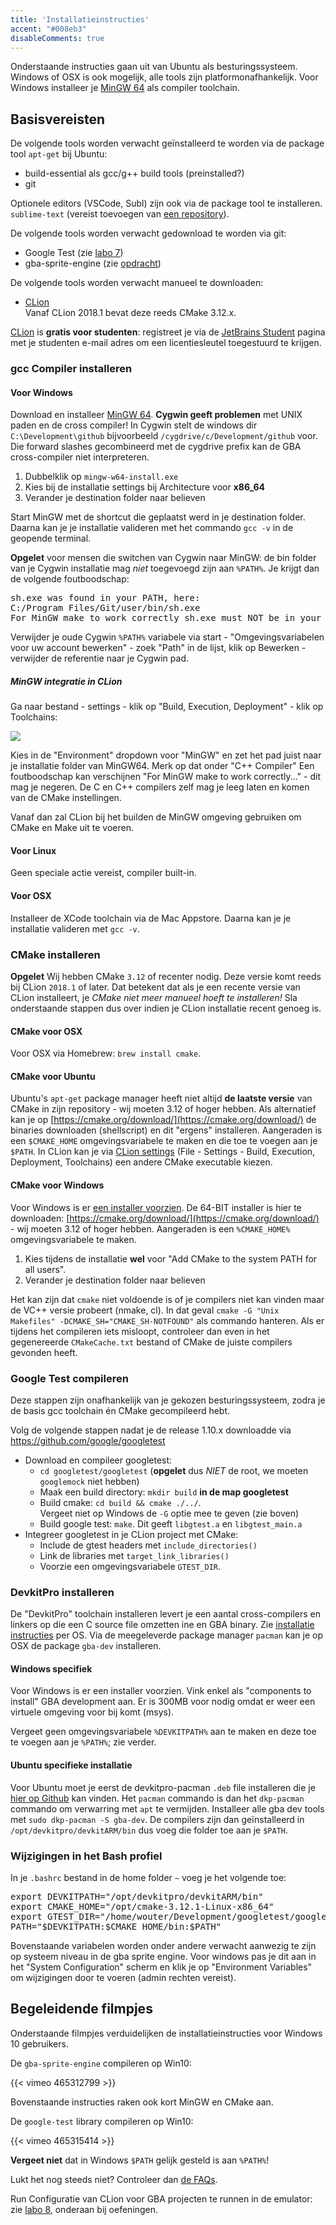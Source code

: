 ```yaml
---
title: 'Installatieinstructies'
accent: "#008eb3"
disableComments: true
---
```


Onderstaande instructies gaan uit van Ubuntu als besturingssysteem. Windows of OSX is ook mogelijk, alle tools zijn platformonafhankelijk. Voor Windows installeer je [MinGW 64](https://sourceforge.net/projects/mingw-w64/) als compiler toolchain. 

## Basisvereisten

De volgende tools worden verwacht geïnstalleerd te worden via de package tool `apt-get` bij Ubuntu:

* build-essential als gcc/g++ build tools (preinstalled?)
* git

Optionele editors (VSCode, Subl) zijn ook via de package tool te installeren. `sublime-text` (vereist toevoegen van [een repository](https://www.sublimetext.com/docs/3/linux_repositories.html)).

De volgende tools worden verwacht gedownload te worden via git:

* Google Test (zie [labo 7](/cpp/labo-7))
* gba-sprite-engine (zie [opdracht](/extra/project))

De volgende tools worden verwacht manueel te downloaden:

* [CLion](https://www.jetbrains.com/clion/download/)<br/>Vanaf CLion 2018.1 bevat deze reeds CMake 3.12.x.

[CLion](https://www.jetbrains.com/clion/download) is **gratis voor studenten**: registreet je via de [JetBrains Student](https://www.jetbrains.com/student/) pagina met je studenten e-mail adres om een licentiesleutel toegestuurd te krijgen. 

### gcc Compiler installeren

#### Voor Windows

Download en installeer [MinGW 64](https://sourceforge.net/projects/mingw-w64/). **Cygwin geeft problemen** met UNIX paden en de cross compiler! In Cygwin stelt de windows dir `C:\Development\github` bijvoorbeeld `/cygdrive/c/Development/github` voor. Die forward slashes gecombineerd met de cygdrive prefix kan de GBA cross-compiler niet interpreteren. 

1. Dubbelklik op `mingw-w64-install.exe`
2. Kies bij de installatie settings bij Architecture voor **x86_64**
3. Verander je destination folder naar believen

Start MinGW met de shortcut die geplaatst werd in je destination folder. Daarna kan je je installatie valideren met het commando `gcc -v` in de geopende terminal. 

**Opgelet** voor mensen die switchen van Cygwin naar MinGW: de bin folder van je Cygwin installatie mag _niet_ toegevoegd zijn aan `%PATH%`. Je krijgt dan de volgende foutboodschap:

<pre>
sh.exe was found in your PATH, here:
C:/Program Files/Git/user/bin/sh.exe
For MinGW make to work correctly sh.exe must NOT be in your path.
</pre>

Verwijder je oude Cygwin `%PATH%` variabele via start - "Omgevingsvariabelen voor uw account bewerken" - zoek "Path" in de lijst, klik op Bewerken - verwijder de referentie naar je Cygwin pad. 

##### MinGW integratie in CLion

Ga naar bestand - settings - klik op "Build, Execution, Deployment" - klik op Toolchains:

<img src="/img/teaching/cpp/clion_settings_mingw.png" class="bordered" />

Kies in de "Environment" dropdown voor "MinGW" en zet het pad juist naar je installatie folder van MinGW64. Merk op dat onder "C++ Compiler" Een foutboodschap kan verschijnen "For MinGW make to work correctly..." - dit mag je negeren. De C en C++ compilers zelf mag je leeg laten en komen van de CMake instellingen.

Vanaf dan zal CLion bij het builden de MinGW omgeving gebruiken om CMake en Make uit te voeren.

#### Voor Linux

Geen speciale actie vereist, compiler built-in.

#### Voor OSX

Installeer de XCode toolchain via de Mac Appstore. Daarna kan je je installatie valideren met `gcc -v`.

### CMake installeren

**Opgelet** Wij hebben CMake `3.12` of recenter nodig. Deze versie komt reeds bij CLion `2018.1` of later. Dat betekent dat als je een recente versie van CLion installeert, je _CMake niet meer manueel hoeft te installeren!_ Sla onderstaande stappen dus over indien je CLion installatie recent genoeg is. 

#### CMake voor OSX

Voor OSX via Homebrew: `brew install cmake`. 

#### CMake voor Ubuntu

Ubuntu's `apt-get` package manager heeft niet altijd **de laatste versie** van CMake in zijn repository - wij moeten 3.12 of hoger hebben. Als alternatief kan je op [https://cmake.org/download/](https://cmake.org/download/) de binaries downloaden (shellscript) en dit "ergens" installeren. Aangeraden is een `$CMAKE_HOME` omgevingsvariabele te maken en die toe te voegen aan je `$PATH`. In CLion kan je via [CLion settings](https://www.jetbrains.com/help/clion/configuring-cmake.html) (File - Settings - Build, Execution, Deployment, Toolchains) een andere CMake executable kiezen. 

#### CMake voor Windows

Voor Windows is er [een installer voorzien](https://cmake.org/download/). De 64-BIT installer is hier te downloaden: [https://cmake.org/download/](https://cmake.org/download/) - wij moeten 3.12 of hoger hebben. Aangeraden is een `%CMAKE_HOME%` omgevingsvariabele te maken. 

1. Kies tijdens de installatie **wel** voor "Add CMake to the system PATH for all users". 
2. Verander je destination folder naar believen

Het kan zijn dat `cmake` niet voldoende is of je compilers niet kan vinden maar de VC++ versie probeert (nmake, cl). In dat geval `cmake -G "Unix Makefiles" -DCMAKE_SH="CMAKE_SH-NOTFOUND"` als commando hanteren. Als er tijdens het compileren iets misloopt, controleer dan even in het gegenereerde `CMakeCache.txt` bestand of CMake de juiste compilers gevonden heeft. 

### Google Test compileren

Deze stappen zijn onafhankelijk van je gekozen besturingssysteem, zodra je de basis gcc toolchain én CMake gecompileerd hebt. 

Volg de volgende stappen nadat je de release 1.10.x downloadde via https://github.com/google/googletest 

* Download en compileer googletest:
  * `cd googletest/googletest` (**opgelet** dus _NIET_ de root, we moeten `googlemock` niet hebben)
  * Maak een build directory: `mkdir build` **in de map googletest**
  * Build cmake: `cd build && cmake ./../`. <br/>Vergeet niet op Windows de `-G` optie mee te geven (zie boven)
  * Build google test: `make`. Dit geeft `libgtest.a` en `libgtest_main.a`   
* Integreer googletest in je CLion project met CMake:
  * Include de gtest headers met `include_directories()`
  * Link de libraries met `target_link_libraries()`
  * Voorzie een omgevingsvariabele `GTEST_DIR`.

### DevkitPro installeren

De "DevkitPro" toolchain installeren levert je een aantal cross-compilers en linkers op die een C source file omzetten ine en GBA binary. Zie [installatie instructies](https://devkitpro.org/wiki/Getting_Started) per OS. Via de meegeleverde package manager `pacman` kan je op OSX de package `gba-dev` installeren. 

#### Windows specifiek

Voor Windows is er een installer voorzien. Vink enkel als "components to install" GBA development aan. Er is 300MB voor nodig omdat er weer een virtuele omgeving voor bij komt (msys). 

Vergeet geen omgevingsvariabele `%DEVKITPATH%` aan te maken en deze toe te voegen aan je `%PATH%`; zie verder.

#### Ubuntu specifieke installatie

Voor Ubuntu moet je eerst de devkitpro-pacman `.deb` file installeren die je [hier op Github](https://github.com/devkitPro/pacman/releases) kan vinden. Het `pacman` commando is dan het `dkp-pacman` commando om verwarring met `apt` te vermijden. Installeer alle gba dev tools met `sudo dkp-pacman -S gba-dev`. De compilers zijn dan geïnstalleerd in `/opt/devkitpro/devkitARM/bin` dus voeg die folder toe aan je `$PATH`.

### Wijzigingen in het Bash profiel

In je `.bashrc` bestand in de home folder `~` voeg je het volgende toe:

<pre>
export DEVKITPATH="/opt/devkitpro/devkitARM/bin"
export CMAKE_HOME="/opt/cmake-3.12.1-Linux-x86_64"
export GTEST_DIR="/home/wouter/Development/googletest/googletest"
PATH="$DEVKITPATH:$CMAKE_HOME/bin:$PATH"
</pre>

Bovenstaande variabelen worden onder andere verwacht aanwezig te zijn op systeem niveau in de gba sprite engine. Voor windows pas je dit aan in het "System Configuration" scherm en klik je op "Environment Variables" om wijzigingen door te voeren (admin rechten vereist). 

## Begeleidende filmpjes

Onderstaande filmpjes verduidelijken de installatieinstructies voor Windows 10 gebruikers. 

De `gba-sprite-engine` compileren op Win10: 

{{< vimeo 465312799 >}}

Bovenstaande instructies raken ook kort MinGW en CMake aan. 

De `google-test` library compileren op Win10:

{{< vimeo 465315414 >}}

**Vergeet niet** dat in Windows `$PATH` gelijk gesteld is aan `%PATH%`!

Lukt het nog steeds niet? Controleer dan [de FAQs](/extra/faq). 


Run Configuratie van CLion voor GBA projecten te runnen in de emulator: zie [labo 8](/gba-in-cpp/labo-8), onderaan bij oefeningen.
